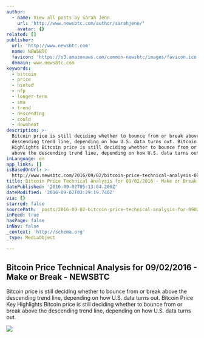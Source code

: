 ```yaml
---
author:
  - name: View all posts by Sarah Jenn
    url: 'http://www.newsbtc.com/author/sarahjenn/'
    avatar: {}
related: []
publisher:
  url: 'http://www.newsbtc.com'
  name: NEWSBTC
  favicon: 'https://s3.amazonaws.com/common-newsbtc/images/favicon.ico'
  domain: www.newsbtc.com
keywords:
  - bitcoin
  - price
  - hinted
  - nfp
  - longer-term
  - sma
  - trend
  - descending
  - could
  - downbeat
description: >-
  Bitcoin price is still deciding whether to bounce from or break above the
  descending trend line, depending on how U.S. data turns out. Bitcoin Price Key
  Highlights Bitcoin price is still deciding whether to bounce from or break
  above the descending trend line, depending on how U.S. data turns out.
inLanguage: en
app_links: []
isBasedOnUrl: >-
  http://www.newsbtc.com/2016/09/02/bitcoin-price-technical-analysis-09022016-make-break/
title: Bitcoin Price Technical Analysis for 09/02/2016 - Make or Break - NEWSBTC
datePublished: '2016-09-02T05:13:04.206Z'
dateModified: '2016-09-02T03:29:19.740Z'
via: {}
starred: false
sourcePath: _posts/2016-09-02-bitcoin-price-technical-analysis-for-09022016-make-or-br.md
inFeed: true
hasPage: false
inNav: false
_context: 'http://schema.org'
_type: MediaObject

---
```

<article style=""><h1>Bitcoin Price Technical Analysis for 09/02/2016 - Make or Break - NEWSBTC</h1><p>Bitcoin price is still deciding whether to bounce from or break above the descending trend line, depending on how U.S. data turns out. Bitcoin Price Key Highlights Bitcoin price is still deciding whether to bounce from or break above the descending trend line, depending on how U.S. data turns out.</p><img src="http://s3.amazonaws.com/main-newsbtc-images/2016/09/02040534/160902_bitcoin.png" /></article>